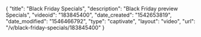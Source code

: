 {
    "title": "Black Friday Specials",
    "description": "Black Friday preview Specials",
    "videoid": "183845400",
    "date_created": "1542653819",
    "date_modified": "1546466792",
    "type": "captivate",
    "layout": "video",
    "url": "\/v\/black-friday-specials\/183845400"
}